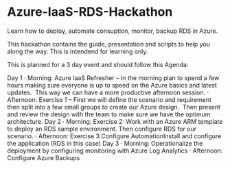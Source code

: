 # Azure-IaaS-RDS-Hackathon
Learn how to deploy, automate consuption, monitor, backup RDS in Azure.

This hackathon contains the guide, presentation and scripts to help you along the way.  This is intendend for learning only.

This is planned for a 3 day event and should follow this Agenda:

Day 1
	· Morning: Azure IaaS Refresher – In the morning plan to spend a few hours making sure everyone is up to speed on the Azure basics and latest updates.  This way we can have a more productive afternoon session.
	· Afternoon: Exercise 1 – First we will define the scenario and requirement then split into a few small groups to create our Azure design.  Then present and review the design with the team to make sure we have the optimum architecture.
Day 2
	· Morning: Exercise 2: Work with an Azure ARM template to deploy an RDS sample environment.  Then configure RDS for our scenario.
	· Afternoon: Exercise 3 Configure AutomationInstall and configure the application (RDS in this case)
Day 3
	· Morning: Operationalize the deployment by configuring monitoring with Azure Log Analytics
    · Afternoon: Configure Azure Backups


